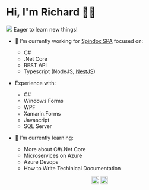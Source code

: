 # Hi, I'm Richard :man_technologist:


![](https://vistr.dev/badge?repo=richardalmonte.richardalmonte)
Eager to learn new things!

- 🔭 I’m currently working for <a href="http://www.spindox.it"> Spindox SPA</a> focused on:
  - C#
  - .Net Core
  - REST API
  - Typescript (NodeJS, <a href="https://nestjs.com">NestJS</a>)


- Experience with:
  - C#
  - Windows Forms
  - WPF
  - Xamarin.Forms
  - Javascript
  - SQL Server


- 🌱 I’m currently learning:
  - More about C#/.Net Core
  - Microservices on Azure
  - Azure Devops
  - How to Write Techinical Documentation 

<p align="center">
<a href="https://linkedin.com/in/richardalmonte" target="blank"><img align="center" src="https://cdn.jsdelivr.net/npm/simple-icons@3.0.1/icons/linkedin.svg" alt="richardalmonte" height="20" width="20" /></a>
<a href="https://stackoverflow.com/users/4822855" target="blank"><img align="center" src="https://cdn.jsdelivr.net/npm/simple-icons@3.0.1/icons/stackoverflow.svg" alt="richardalmonte" height="20" width="20" /></a>
</p>

<!--
**richardalmonte/richardalmonte** is a ✨ _special_ ✨ repository because its `README.md` (this file) appears on your GitHub profile.

Here are some ideas to get you started:

- 🔭 I’m currently working on ...
- 🌱 I’m currently learning ...
- 👯 I’m looking to collaborate on ...
- 🤔 I’m looking for help with ...
- 💬 Ask me about ...
- 📫 How to reach me: ...
- 😄 Pronouns: ...
- ⚡ Fun fact: ...
-->
